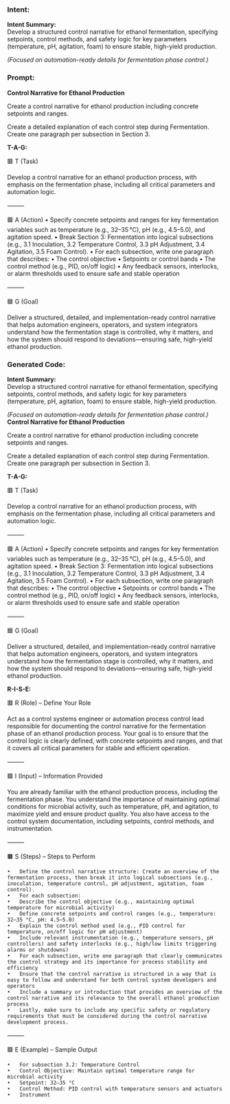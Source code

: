 ### Intent:
**Intent Summary:**  
Develop a structured control narrative for ethanol fermentation, specifying setpoints, control methods, and safety logic for key parameters (temperature, pH, agitation, foam) to ensure stable, high-yield production.  

*(Focused on automation-ready details for fermentation phase control.)*

### Prompt:
**Control Narrative for Ethanol Production**

Create a control narrative for ethanol production including concrete setpoints and ranges.

Create a detailed explanation of each control step during Fermentation. Create one paragraph per subsection in Section 3.

**T-A-G:**

🟥 T (Task)

Develop a control narrative for an ethanol production process, with emphasis on the fermentation phase, including all critical parameters and automation logic.

⸻

🟩 A (Action)
	•	Specify concrete setpoints and ranges for key fermentation variables such as temperature (e.g., 32–35 °C), pH (e.g., 4.5–5.0), and agitation speed.
	•	Break Section 3: Fermentation into logical subsections (e.g., 3.1 Inoculation, 3.2 Temperature Control, 3.3 pH Adjustment, 3.4 Agitation, 3.5 Foam Control).
	•	For each subsection, write one paragraph that describes:
	•	The control objective
	•	Setpoints or control bands
	•	The control method (e.g., PID, on/off logic)
	•	Any feedback sensors, interlocks, or alarm thresholds used to ensure safe and stable operation

⸻

🟦 G (Goal)

Deliver a structured, detailed, and implementation-ready control narrative that helps automation engineers, operators, and system integrators understand how the fermentation stage is controlled, why it matters, and how the system should respond to deviations—ensuring safe, high-yield ethanol production.

### Generated Code:
**Intent Summary:**  
Develop a structured control narrative for ethanol fermentation, specifying setpoints, control methods, and safety logic for key parameters (temperature, pH, agitation, foam) to ensure stable, high-yield production.  

*(Focused on automation-ready details for fermentation phase control.)*
**Control Narrative for Ethanol Production**

Create a control narrative for ethanol production including concrete setpoints and ranges.

Create a detailed explanation of each control step during Fermentation. Create one paragraph per subsection in Section 3.

**T-A-G:**

🟥 T (Task)

Develop a control narrative for an ethanol production process, with emphasis on the fermentation phase, including all critical parameters and automation logic.

⸻

🟩 A (Action)
	•	Specify concrete setpoints and ranges for key fermentation variables such as temperature (e.g., 32–35 °C), pH (e.g., 4.5–5.0), and agitation speed.
	•	Break Section 3: Fermentation into logical subsections (e.g., 3.1 Inoculation, 3.2 Temperature Control, 3.3 pH Adjustment, 3.4 Agitation, 3.5 Foam Control).
	•	For each subsection, write one paragraph that describes:
	•	The control objective
	•	Setpoints or control bands
	•	The control method (e.g., PID, on/off logic)
	•	Any feedback sensors, interlocks, or alarm thresholds used to ensure safe and stable operation

⸻

🟦 G (Goal)

Deliver a structured, detailed, and implementation-ready control narrative that helps automation engineers, operators, and system integrators understand how the fermentation stage is controlled, why it matters, and how the system should respond to deviations—ensuring safe, high-yield ethanol production.  

**R-I-S-E:**

🟥 R (Role) – Define Your Role

Act as a control systems engineer or automation process control lead responsible for documenting the control narrative for the fermentation phase of an ethanol production process. Your goal is to ensure that the control logic is clearly defined, with concrete setpoints and ranges, and that it covers all critical parameters for stable and efficient operation.

⸻

🟩 I (Input) – Information Provided

You are already familiar with the ethanol production process, including the fermentation phase. You understand the importance of maintaining optimal conditions for microbial activity, such as temperature, pH, and agitation, to maximize yield and ensure product quality. You also have access to the control system documentation, including setpoints, control methods, and instrumentation.

⸻

🟧 S (Steps) – Steps to Perform

	•	Define the control narrative structure: Create an overview of the fermentation process, then break it into logical subsections (e.g., inoculation, temperature control, pH adjustment, agitation, foam control).
	•	For each subsection:
	•	Describe the control objective (e.g., maintaining optimal temperature for microbial activity)
	•	Define concrete setpoints and control ranges (e.g., temperature: 32–35 °C, pH: 4.5–5.0)
	•	Explain the control method used (e.g., PID control for temperature, on/off logic for pH adjustment)
	•	Include relevant instrumentation (e.g., temperature sensors, pH controllers) and safety interlocks (e.g., high/low limits triggering alarms or shutdowns)
	•	For each subsection, write one paragraph that clearly communicates the control strategy and its importance for process stability and efficiency
	•	Ensure that the control narrative is structured in a way that is easy to follow and understand for both control system developers and operators
	•	Include a summary or introduction that provides an overview of the control narrative and its relevance to the overall ethanol production process
	•	Lastly, make sure to include any specific safety or regulatory requirements that must be considered during the control narrative development process.

⸻

🟩 E (Example) – Sample Output

	•	For subsection 3.2: Temperature Control
	•	Control Objective: Maintain optimal temperature range for microbial activity
	•	Setpoint: 32–35 °C
	•	Control Method: PID control with temperature sensors and actuators
	•	Instrument
